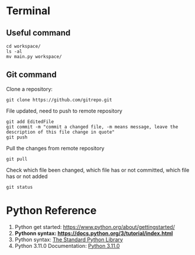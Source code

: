 # Terminal

## Useful command

``` 
cd workspace/
ls -al
mv main.py workspace/

```

## Git command

Clone a repository: 

```
git clone https://github.com/gitrepo.git
```

File updated, need to push to remote repository

```
git add EditedFile
git commit -m "commit a changed file, -m means message, leave the description of this file change in quote"
git push
```

Pull the changes from remote repository

```
git pull
```

Check which file been changed, which file has or not committed, which file has or not added

``` 
git status
```



# Python Reference

1. Python get started: https://www.python.org/about/gettingstarted/
2. **Pythonn syntax: https://docs.python.org/3/tutorial/index.html**
3. Python syntax: [The Standard Python Library](https://web.archive.org/web/20201017142948/http://effbot.org/zone/librarybook-index.htm)
4. Python 3.11.0 Documentation: [Python 3.11.0](https://docs.python.org/zh-cn/3/contents.html)
